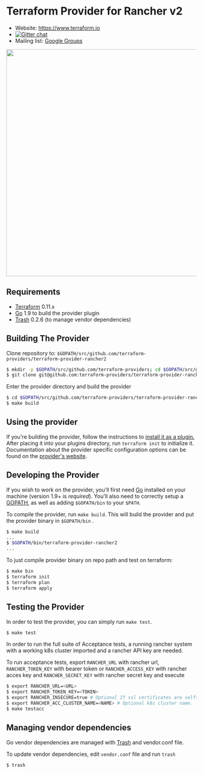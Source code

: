 Terraform Provider for Rancher v2
==================================

- Website: https://www.terraform.io
- [![Gitter chat](https://badges.gitter.im/hashicorp-terraform/Lobby.png)](https://gitter.im/hashicorp-terraform/Lobby)
- Mailing list: [Google Groups](http://groups.google.com/group/terraform-tool)

<img src="https://cdn.rawgit.com/hashicorp/terraform-website/master/content/source/assets/images/logo-hashicorp.svg" width="600px">

Requirements
------------

-	[Terraform](https://www.terraform.io/downloads.html) 0.11.x
- [Go](https://golang.org/doc/install) 1.9 to build the provider plugin
- [Trash](https://github.com/rancher/trash/releases) 0.2.6 (to manage vendor dependencies)

Building The Provider
---------------------

Clone repository to: `$GOPATH/src/github.com/terraform-providers/terraform-provider-rancher2`

```sh
$ mkdir -p $GOPATH/src/github.com/terraform-providers; cd $GOPATH/src/github.com/terraform-providers
$ git clone git@github.com:terraform-providers/terraform-provider-rancher2
```

Enter the provider directory and build the provider

```sh
$ cd $GOPATH/src/github.com/terraform-providers/terraform-provider-rancher2
$ make build
```

Using the provider
----------------------

If you're building the provider, follow the instructions to [install it as a plugin.](https://www.terraform.io/docs/plugins/basics.html#installing-a-plugin) After placing it into your plugins directory,  run `terraform init` to initialize it. Documentation about the provider specific configuration options can be found on the [provider's website](https://www.terraform.io/docs/providers/rancher2/index.html).

Developing the Provider
---------------------------

If you wish to work on the provider, you'll first need [Go](http://www.golang.org) installed on your machine (version 1.9+ is *required*). You'll also need to correctly setup a [GOPATH](http://golang.org/doc/code.html#GOPATH), as well as adding `$GOPATH/bin` to your `$PATH`.

To compile the provider, run `make build`. This will build the provider and put the provider binary in `$GOPATH/bin` .

```sh
$ make build
...
$ $GOPATH/bin/terraform-provider-rancher2
...
```

To just compile provider binary on repo path and test on terraform:

```sh
$ make bin
$ terraform init
$ terraform plan
$ terraform apply
```

Testing the Provider
---------------------------

In order to test the provider, you can simply run `make test`.

```sh
$ make test
```

In order to run the full suite of Acceptance tests, a running rancher system with a working k8s cluster imported and a rancher API key are needed.

To run acceptance tests, export `RANCHER_URL` with rancher url, `RANCHER_TOKEN_KEY` with bearer token or `RANCHER_ACCESS_KEY` with rancher acces key and `RANCHER_SECRET_KEY` with rancher secret key and execute

```sh
$ export RANCHER_URL=<URL>
$ export RANCHER_TOKEN_KEY=<TOKEN>
$ export RANCHER_INSECURE=true # Optional If ssl certificates are selfsigned
$ export RANCHER_ACC_CLUSTER_NAME=<NAME> # Optional k8s cluster name. `local` by default
$ make testacc
```

Managing vendor dependencies
-----------------------------

Go vendor dependencies are managed with [Trash](https://github.com/rancher/trash) and vendor.conf file.

To update vendor dependencies, edit `vendor.conf` file and run `trash`

```sh
$ trash
```


